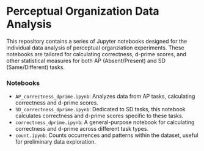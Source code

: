 # Perceptual Organization Data Analysis

This repository contains a series of Jupyter notebooks designed for the individual data analysis of perceptual organziation experiments. These notebooks are tailored for calculating correctness, d-prime scores, and other statistical measures for both AP (Absent/Present) and SD (Same/Different) tasks.


### Notebooks

- `AP_correctness_dprime.ipynb`: Analyzes data from AP tasks, calculating correctness and d-prime scores.
- `SD_correctness_dprime.ipynb`: Dedicated to SD tasks, this notebook calculates correctness and d-prime scores specific to these tasks.
- `correctness_dprime.ipynb`: A general-purpose notebook for calculating correctness and d-prime across different task types.
- `count.ipynb`: Counts occurrences and patterns within the dataset, useful for preliminary data exploration.

